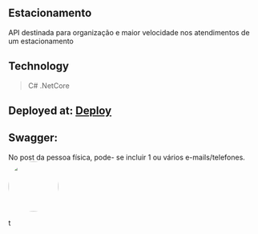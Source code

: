 ## Estacionamento 

 API destinada para organização e maior velocidade nos atendimentos de um estacionamento


## Technology

>C#
>.NetCore

## Deployed at: [Deploy](https://comixtore.herokuapp.com/ )

## Swagger:
No post da pessoa física, pode- se incluir 1 ou vários e-mails/telefones.
 <img style="border-radius: 50%;" src="C:\Users\marin\OneDrive\Imagens\Saved Pictures\Imagem1" width="100px;" alt=""/>
 <br />

 t
